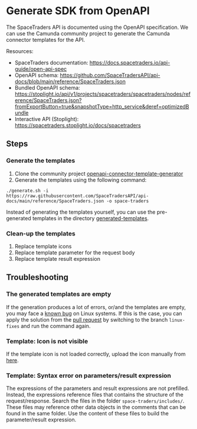 # Generate SDK from OpenAPI

The SpaceTraders API is documented using the OpenAPI specification. We can use the Camunda community project to generate
the Camunda connector templates for the API.

Resources:

- SpaceTraders documentation: https://docs.spacetraders.io/api-guide/open-api-spec
- OpenAPI schema: https://github.com/SpaceTradersAPI/api-docs/blob/main/reference/SpaceTraders.json
- Bundled OpenAPI
  schema: https://stoplight.io/api/v1/projects/spacetraders/spacetraders/nodes/reference/SpaceTraders.json?fromExportButton=true&snapshotType=http_service&deref=optimizedBundle
- Interactive API (Stoplight): https://spacetraders.stoplight.io/docs/spacetraders

## Steps

### Generate the templates

1. Clone
   the community
   project [openapi-connector-template-generator](https://github.com/camunda-community-hub/openapi-connector-template-generator.git)
2. Generate the templates using the following command:

```shell
./generate.sh -i https://raw.githubusercontent.com/SpaceTradersAPI/api-docs/main/reference/SpaceTraders.json -o space-traders
```

Instead of generating the templates yourself, you can use the pre-generated templates in the
directory [generated-templates](generated-templates/element-templates).

### Clean-up the templates

1. Replace template icons
2. Replace template parameter for the request body
3. Replace template result expression

## Troubleshooting

### The generated templates are empty

If the generation produces a lot of errors, or/and the templates are empty, you may face a
[known bug](https://github.com/camunda-community-hub/openapi-connector-template-generator/issues/4) on Linux systems. If
this is the case, you can apply the solution from
the [pull request](https://github.com/camunda-community-hub/openapi-connector-template-generator/pull/5) by switching to
the branch `linux-fixes` and run the command again.

### Template: Icon is not visible

If the template icon is not loaded correctly, upload the icon manually from [here](resources/space-traders-icon.png).

### Template: Syntax error on parameters/result expression

The expressions of the parameters and result expressions are not prefilled. Instead, the expressions reference
files that contains the structure of the request/response. Search the files in the folder `space-traders/includes/`.
These files may reference other data objects in the comments that can be found in the same folder. Use the content of
these files to build the parameter/result expression.


